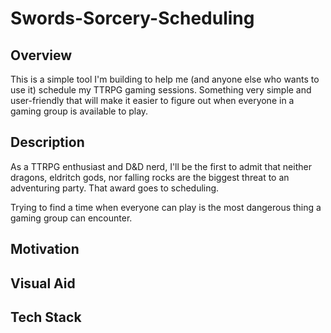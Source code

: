 # Swords-Sorcery-Scheduling

## Overview
This is a simple tool I'm building to help me (and anyone else who wants to use it) schedule my TTRPG gaming sessions. Something very simple and user-friendly that will make it easier to figure out when everyone in a gaming group is available to play.

## Description
As a TTRPG enthusiast and D&D nerd, I'll be the first to admit that neither dragons, eldritch gods, nor falling rocks are the biggest threat to an adventuring party. That award goes to scheduling.

Trying to find a time when everyone can play is the most dangerous thing a gaming group can encounter.

## Motivation


## Visual Aid


## Tech Stack